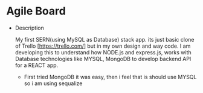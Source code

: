 # Agile Board

- Description

    My first SERN(using MySQL as Database) stack app. its just basic clone of Trello [https://trello.com/]
    but in my own design and way code. I am developing this to understand how NODE.js and express.js, 
    works with Database technologies like MYSQL, MongoDB to develop backend API for a REACT app. 

    - First tried MongoDB it was easy, then i feel that is should use MYSQL so i am using sequalize 

